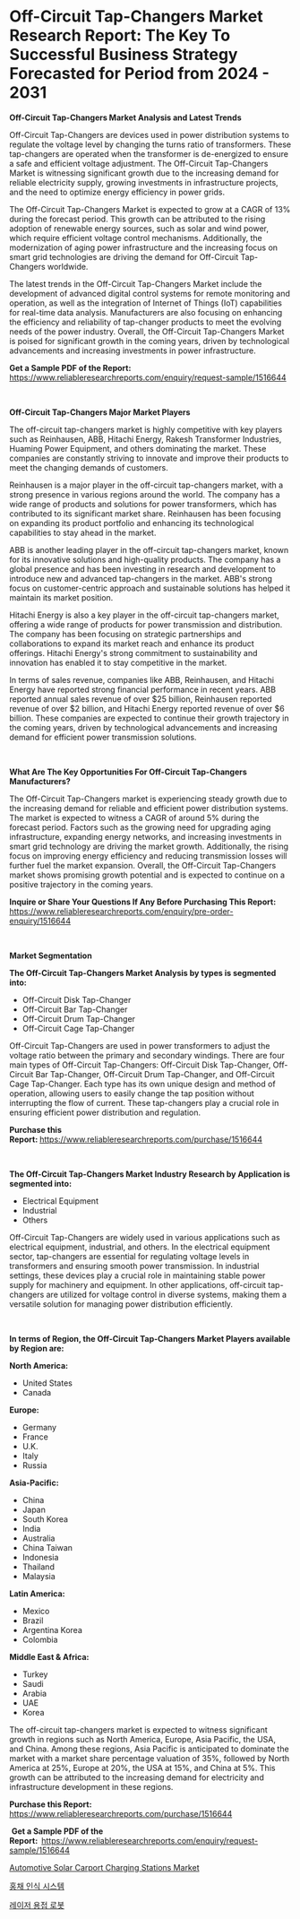 <p><h1>Off-Circuit Tap-Changers Market Research Report: The Key To Successful Business Strategy Forecasted for Period from 2024 - 2031</h1></p><p><strong>Off-Circuit Tap-Changers Market Analysis and Latest Trends</strong></p>
<p><p>Off-Circuit Tap-Changers are devices used in power distribution systems to regulate the voltage level by changing the turns ratio of transformers. These tap-changers are operated when the transformer is de-energized to ensure a safe and efficient voltage adjustment. The Off-Circuit Tap-Changers Market is witnessing significant growth due to the increasing demand for reliable electricity supply, growing investments in infrastructure projects, and the need to optimize energy efficiency in power grids.</p><p>The Off-Circuit Tap-Changers Market is expected to grow at a CAGR of 13% during the forecast period. This growth can be attributed to the rising adoption of renewable energy sources, such as solar and wind power, which require efficient voltage control mechanisms. Additionally, the modernization of aging power infrastructure and the increasing focus on smart grid technologies are driving the demand for Off-Circuit Tap-Changers worldwide.</p><p>The latest trends in the Off-Circuit Tap-Changers Market include the development of advanced digital control systems for remote monitoring and operation, as well as the integration of Internet of Things (IoT) capabilities for real-time data analysis. Manufacturers are also focusing on enhancing the efficiency and reliability of tap-changer products to meet the evolving needs of the power industry. Overall, the Off-Circuit Tap-Changers Market is poised for significant growth in the coming years, driven by technological advancements and increasing investments in power infrastructure.</p></p>
<p><strong>Get a Sample PDF of the Report:&nbsp;</strong> <a href="https://www.reliableresearchreports.com/enquiry/request-sample/1516644">https://www.reliableresearchreports.com/enquiry/request-sample/1516644</a></p>
<p>&nbsp;</p>
<p><strong>Off-Circuit Tap-Changers Major Market Players</strong></p>
<p><p>The off-circuit tap-changers market is highly competitive with key players such as Reinhausen, ABB, Hitachi Energy, Rakesh Transformer Industries, Huaming Power Equipment, and others dominating the market. These companies are constantly striving to innovate and improve their products to meet the changing demands of customers.</p><p>Reinhausen is a major player in the off-circuit tap-changers market, with a strong presence in various regions around the world. The company has a wide range of products and solutions for power transformers, which has contributed to its significant market share. Reinhausen has been focusing on expanding its product portfolio and enhancing its technological capabilities to stay ahead in the market.</p><p>ABB is another leading player in the off-circuit tap-changers market, known for its innovative solutions and high-quality products. The company has a global presence and has been investing in research and development to introduce new and advanced tap-changers in the market. ABB's strong focus on customer-centric approach and sustainable solutions has helped it maintain its market position.</p><p>Hitachi Energy is also a key player in the off-circuit tap-changers market, offering a wide range of products for power transmission and distribution. The company has been focusing on strategic partnerships and collaborations to expand its market reach and enhance its product offerings. Hitachi Energy's strong commitment to sustainability and innovation has enabled it to stay competitive in the market.</p><p>In terms of sales revenue, companies like ABB, Reinhausen, and Hitachi Energy have reported strong financial performance in recent years. ABB reported annual sales revenue of over $25 billion, Reinhausen reported revenue of over $2 billion, and Hitachi Energy reported revenue of over $6 billion. These companies are expected to continue their growth trajectory in the coming years, driven by technological advancements and increasing demand for efficient power transmission solutions.</p></p>
<p>&nbsp;</p>
<p><strong>What Are The Key Opportunities For Off-Circuit Tap-Changers Manufacturers?</strong></p>
<p><p>The Off-Circuit Tap-Changers market is experiencing steady growth due to the increasing demand for reliable and efficient power distribution systems. The market is expected to witness a CAGR of around 5% during the forecast period. Factors such as the growing need for upgrading aging infrastructure, expanding energy networks, and increasing investments in smart grid technology are driving the market growth. Additionally, the rising focus on improving energy efficiency and reducing transmission losses will further fuel the market expansion. Overall, the Off-Circuit Tap-Changers market shows promising growth potential and is expected to continue on a positive trajectory in the coming years.</p></p>
<p><strong>Inquire or Share Your Questions If Any Before Purchasing This Report:</strong> <a href="https://www.reliableresearchreports.com/enquiry/pre-order-enquiry/1516644">https://www.reliableresearchreports.com/enquiry/pre-order-enquiry/1516644</a></p>
<p>&nbsp;</p>
<p><strong>Market Segmentation</strong></p>
<p><strong>The Off-Circuit Tap-Changers Market Analysis by types is segmented into:</strong></p>
<p><ul><li>Off-Circuit Disk Tap-Changer</li><li>Off-Circuit Bar Tap-Changer</li><li>Off-Circuit Drum Tap-Changer</li><li>Off-Circuit Cage Tap-Changer</li></ul></p>
<p><p>Off-Circuit Tap-Changers are used in power transformers to adjust the voltage ratio between the primary and secondary windings. There are four main types of Off-Circuit Tap-Changers: Off-Circuit Disk Tap-Changer, Off-Circuit Bar Tap-Changer, Off-Circuit Drum Tap-Changer, and Off-Circuit Cage Tap-Changer. Each type has its own unique design and method of operation, allowing users to easily change the tap position without interrupting the flow of current. These tap-changers play a crucial role in ensuring efficient power distribution and regulation.</p></p>
<p><strong>Purchase this Report:&nbsp;</strong><a href="https://www.reliableresearchreports.com/purchase/1516644">https://www.reliableresearchreports.com/purchase/1516644</a></p>
<p>&nbsp;</p>
<p><strong>The Off-Circuit Tap-Changers Market Industry Research by Application is segmented into:</strong></p>
<p><ul><li>Electrical Equipment</li><li>Industrial</li><li>Others</li></ul></p>
<p><p>Off-Circuit Tap-Changers are widely used in various applications such as electrical equipment, industrial, and others. In the electrical equipment sector, tap-changers are essential for regulating voltage levels in transformers and ensuring smooth power transmission. In industrial settings, these devices play a crucial role in maintaining stable power supply for machinery and equipment. In other applications, off-circuit tap-changers are utilized for voltage control in diverse systems, making them a versatile solution for managing power distribution efficiently.</p></p>
<p>&nbsp;</p>
<p><strong>In terms of Region, the Off-Circuit Tap-Changers Market Players available by Region are:</strong></p>
<p>
    <p> <strong> North America: </strong>
        <ul>
            <li>United States</li>
            <li>Canada</li>
        </ul>
        </p> 
    <p> <strong> Europe: </strong>
        <ul>
            <li>Germany</li>
            <li>France</li>
            <li>U.K.</li>
            <li>Italy</li>
            <li>Russia</li>
        </ul>
        </p> 
    <p> <strong> Asia-Pacific: </strong>
        <ul>
            <li>China</li>
            <li>Japan</li>
            <li>South Korea</li>
            <li>India</li>
            <li>Australia</li>
            <li>China Taiwan</li>
            <li>Indonesia</li>
            <li>Thailand</li>
            <li>Malaysia</li>
        </ul>
        </p> 
    <p> <strong> Latin America: </strong>
        <ul>
            <li>Mexico</li>
            <li>Brazil</li>
            <li>Argentina Korea</li>
            <li>Colombia</li>
        </ul>
        </p> 
    <p> <strong> Middle East & Africa: </strong>
        <ul>
            <li>Turkey</li>
            <li>Saudi</li>
            <li>Arabia</li>
            <li>UAE</li>
            <li>Korea</li>
        </ul>
    </p>
    </p>
<p><p>The off-circuit tap-changers market is expected to witness significant growth in regions such as North America, Europe, Asia Pacific, the USA, and China. Among these regions, Asia Pacific is anticipated to dominate the market with a market share percentage valuation of 35%, followed by North America at 25%, Europe at 20%, the USA at 15%, and China at 5%. This growth can be attributed to the increasing demand for electricity and infrastructure development in these regions.</p></p>
<p><strong>Purchase this Report: </strong><a href="https://www.reliableresearchreports.com/purchase/1516644">https://www.reliableresearchreports.com/purchase/1516644</a></p>
<p>&nbsp;<strong>Get a Sample PDF of the Report:&nbsp;&nbsp;</strong><a href="https://www.reliableresearchreports.com/enquiry/request-sample/1516644">https://www.reliableresearchreports.com/enquiry/request-sample/1516644</a></p>
<p><strong></strong></p>
<p><p><a href="https://view.publitas.com/reportprime-1/automotive-solar-carport-charging-stations-market-size-share-trends-analysis-report-by-application-regional-outlook-competitive-strategies-and-segment-forecasts-2024-2031/">Automotive Solar Carport Charging Stations Market</a></p><p><a href="https://medium.com/@biheemgalvinlouises6hokrh3h/%EC%95%84%EC%9D%B4%EB%A6%AC%EC%8A%A4-%EC%9D%B8%EC%8B%9D-%EC%8B%9C%EC%8A%A4%ED%85%9C-%EC%8B%9C%EC%9E%A5-%EC%A7%80%ED%91%9C-%ED%95%B4%EB%8F%85-%EC%8B%9C%EC%9E%A5-%EC%A0%90%EC%9C%A0%EC%9C%A8-%ED%8A%B8%EB%A0%8C%EB%93%9C-%EB%B0%8F-%EC%84%B1%EC%9E%A5-%ED%8C%A8%ED%84%B4-3a9f4ac65d52">홍채 인식 시스템</a></p><p><a href="https://medium.com/@biheemgalvinlouises6hokrh3h/2024%EB%85%84%EB%B6%80%ED%84%B0-2031%EB%85%84%EA%B9%8C%EC%A7%80%EC%9D%98-%EA%B8%B0%EA%B0%84%EC%97%90-%EB%8C%80%ED%95%9C-%EB%A0%88%EC%9D%B4%EC%A0%80-%EC%9A%A9%EC%A0%91-%EB%A1%9C%EB%B4%87-%EC%8B%9C%EC%9E%A5-%EB%B6%84%EC%84%9D-%EB%B0%8F-%ED%81%AC%EA%B8%B0-%EC%98%88%EC%B8%A1-3656e2ac0f2f">레이저 용접 로봇</a></p></p>